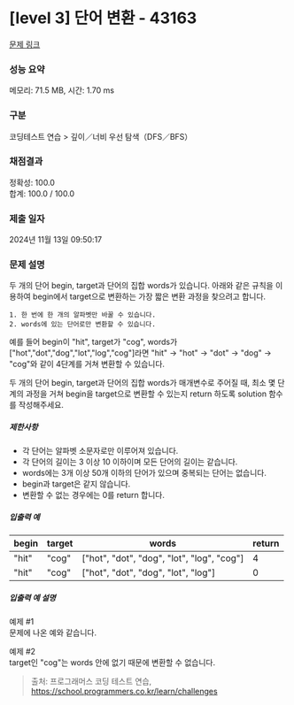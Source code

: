 # [level 3] 단어 변환 - 43163 

[문제 링크](https://school.programmers.co.kr/learn/courses/30/lessons/43163) 

### 성능 요약

메모리: 71.5 MB, 시간: 1.70 ms

### 구분

코딩테스트 연습 > 깊이／너비 우선 탐색（DFS／BFS）

### 채점결과

정확성: 100.0<br/>합계: 100.0 / 100.0

### 제출 일자

2024년 11월 13일 09:50:17

### 문제 설명

<p>두 개의 단어 begin, target과 단어의 집합 words가 있습니다. 아래와 같은 규칙을 이용하여 begin에서 target으로 변환하는 가장 짧은 변환 과정을 찾으려고 합니다.</p>
<div class="highlight"><pre class="codehilite"><code>1. 한 번에 한 개의 알파벳만 바꿀 수 있습니다.
2. words에 있는 단어로만 변환할 수 있습니다.
</code></pre></div>
<p>예를 들어 begin이 "hit", target가 "cog", words가 ["hot","dot","dog","lot","log","cog"]라면 "hit" -&gt; "hot" -&gt; "dot" -&gt; "dog" -&gt; "cog"와 같이 4단계를 거쳐 변환할 수 있습니다.</p>

<p>두 개의 단어 begin, target과 단어의 집합 words가 매개변수로 주어질 때, 최소 몇 단계의 과정을 거쳐 begin을 target으로 변환할 수 있는지 return 하도록 solution 함수를 작성해주세요.</p>

<h5>제한사항</h5>

<ul>
<li>각 단어는 알파벳 소문자로만 이루어져 있습니다.</li>
<li>각 단어의 길이는 3 이상 10 이하이며 모든 단어의 길이는 같습니다.</li>
<li>words에는 3개 이상 50개 이하의 단어가 있으며 중복되는 단어는 없습니다.</li>
<li>begin과 target은 같지 않습니다.</li>
<li>변환할 수 없는 경우에는 0를 return 합니다.</li>
</ul>

<h5>입출력 예</h5>
<table class="table">
        <thead><tr>
<th>begin</th>
<th>target</th>
<th>words</th>
<th>return</th>
</tr>
</thead>
        <tbody><tr>
<td>"hit"</td>
<td>"cog"</td>
<td>["hot", "dot", "dog", "lot", "log", "cog"]</td>
<td>4</td>
</tr>
<tr>
<td>"hit"</td>
<td>"cog"</td>
<td>["hot", "dot", "dog", "lot", "log"]</td>
<td>0</td>
</tr>
</tbody>
      </table>
<h5>입출력 예 설명</h5>

<p>예제 #1<br>
문제에 나온 예와 같습니다.</p>

<p>예제 #2<br>
target인 "cog"는 words 안에 없기 때문에 변환할 수 없습니다.</p>


> 출처: 프로그래머스 코딩 테스트 연습, https://school.programmers.co.kr/learn/challenges